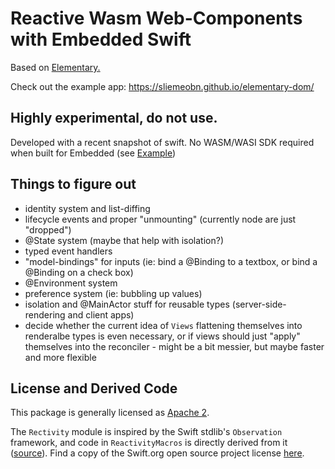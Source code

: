 # Reactive Wasm Web-Components with Embedded Swift

Based on [Elementary.](https://github.com/sliemeobn/elementary)

Check out the example app: https://sliemeobn.github.io/elementary-dom/

## Highly experimental, do not use.

Developed with a recent snapshot of swift. No WASM/WASI SDK required when built for Embedded (see [Example](Examples/Embedded))

## Things to figure out

- identity system and list-diffing
- lifecycle events and proper "unmounting" (currently node are just "dropped")
- @State system (maybe that help with isolation?)
- typed event handlers
- "model-bindings" for inputs (ie: bind a @Binding<String> to a textbox, or bind a @Binding<Bool> on a check box)
- @Environment system
- preference system (ie: bubbling up values)
- isolation and @MainActor stuff for reusable types (server-side-rendering and client apps)
- decide whether the current idea of `Views` flattening themselves into renderalbe types is even necessary, or if views should just "apply" themselves into the reconciler - might be a bit messier, but maybe faster and more flexible

## License and Derived Code

This package is generally licensed as [Apache 2](LICENSE).

The `Rectivity` module is inspired by the Swift stdlib's `Observation` framework, and code in `ReactivityMacros` is directly derived from it ([source](https://github.com/swiftlang/swift/tree/main/lib/Macros/Sources/ObservationMacros)).
Find a copy of the Swift.org open source project license [here](LICENSE-swift_org.md).
